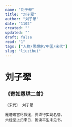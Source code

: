 ```yaml
---
name: "刘子翚"
title: "刘子翚"
author: "刘子翚"
date: "1102"
created: ""
updated: ""
draft: false
read: "1"
tags: ["人物/思想家/中国/宋代"]
slug: "liuzihui"
---
```


# 刘子翚

### 《寄如愚珙二首》

```
〔宋代〕 刘子翚

雁塔蟾宫尽假途，要须行实副名誉。
六经堂上归来日，饱读平生未见书。
```
